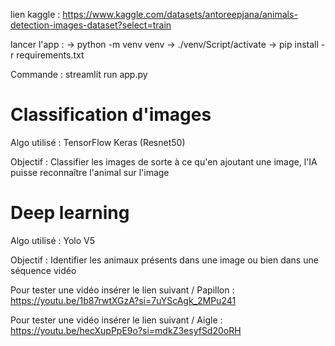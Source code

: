lien kaggle : https://www.kaggle.com/datasets/antoreepjana/animals-detection-images-dataset?select=train

lancer l'app : 
-> python -m venv venv
-> ./venv/Script/activate
-> pip install -r requirements.txt

Commande : streamlit run app.py

# Classification d'images

Algo utilisé : TensorFlow Keras (Resnet50)

Objectif : Classifier les images de sorte à ce qu'en ajoutant une image, l'IA puisse reconnaître l'animal sur l'image

# Deep learning

Algo utilisé : Yolo V5

Objectif : Identifier les animaux présents dans une image ou bien dans une séquence vidéo

Pour tester une vidéo insérer le lien suivant / Papillon : https://youtu.be/1b87rwtXGzA?si=7uYScAgk_2MPu241

Pour tester une vidéo insérer le lien suivant / Aigle : https://youtu.be/hecXupPpE9o?si=mdkZ3esyfSd20oRH
